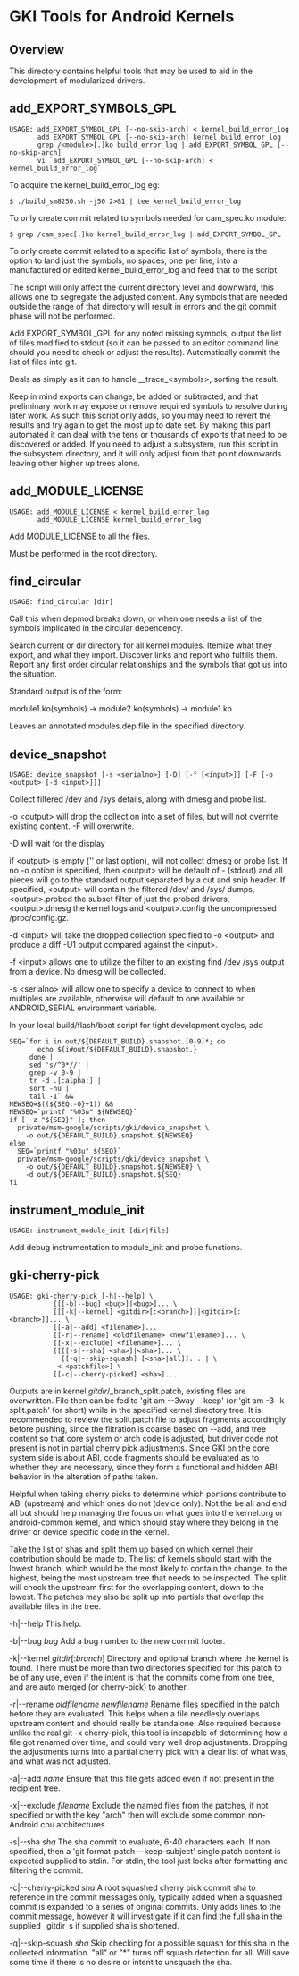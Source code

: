 GKI Tools for Android Kernels
=============================

Overview
--------

This directory contains helpful tools that may be used to aid in the
development of modularized drivers.

add_EXPORT_SYMBOLS_GPL
----------------------

    USAGE: add_EXPORT_SYMBOL_GPL [--no-skip-arch] < kernel_build_error_log
           add_EXPORT_SYMBOL_GPL [--no-skip-arch] kernel_build_error_log
           grep /<module>[.]ko build_error_log | add_EXPORT_SYMBOL_GPL [--no-skip-arch]
           vi `add_EXPORT_SYMBOL_GPL [--no-skip-arch] < kernel_build_error_log`

To acquire the kernel_build_error_log eg:

    $ ./build_sm8250.sh -j50 2>&1 | tee kernel_build_error_log

To only create commit related to symbols needed for cam_spec.ko module:

    $ grep /cam_spec[.]ko kernel_build_error_log | add_EXPORT_SYMBOL_GPL

To only create commit related to a specific list of symbols, there is
the option to land just the symbols, no spaces, one per line, into a
manufactured or edited kernel_build_error_log and feed that to the script.

The script will only affect the current directory level and downward,
this allows one to segregate the adjusted content.  Any symbols that
are needed outside the range of that directory will result in errors
and the git commit phase will not be performed.

Add EXPORT_SYMBOL_GPL for any noted missing symbols, output the list of files
modified to stdout (so it can be passed to an editor command line should you
need to check or adjust the results). Automatically commit the list of files
into git.

Deals as simply as it can to handle \_\_trace\_\<symbols>, sorting the result.

Keep in mind exports can change, be added or subtracted, and that preliminary
work may expose or remove required symbols to resolve during later work.  As
such this script only adds, so you may need to revert the results and try
again to get the most up to date set.  By making this part automated it can
deal with the tens or thousands of exports that need to be discovered or
added.  If you need to adjust a subsystem, run this script in the subsystem
directory, and it will only adjust from that point downwards leaving other
higher up trees alone.

add_MODULE_LICENSE
------------------

    USAGE: add_MODULE_LICENSE < kernel_build_error_log
           add_MODULE_LICENSE kernel_build_error_log

Add MODULE_LICENSE to all the files.

Must be performed in the root directory.

find_circular
-------------

    USAGE: find_circular [dir]

Call this when depmod breaks down, or when one needs a list of the symbols
implicated in the circular dependency.

Search current or dir directory for all kernel modules.  Itemize what they
export, and what they import.  Discover links and report who fulfills them.
Report any first order circular relationships and the symbols that got us
into the situation.

Standard output is of the form:

module1.ko(symbols) -> module2.ko(symbols) -> module1.ko

Leaves an annotated modules.dep file in the specified directory.

device_snapshot
---------------

    USAGE: device_snapshot [-s <serialno>] [-D] [-f [<input>]] [-F [-o <output> [-d <input>]]]

Collect filtered /dev and /sys details, along with dmesg and probe list.

-o \<output> will drop the collection into a set of files, but will not
overrite existing content.  -F will overwrite.

-D will wait for the display

if \<output> is empty ('' or last option), will not collect dmesg or probe
list.  If no -o option is specified, then \<output> will be default of -
(stdout) and all pieces will go to the standard output separated by a cut
and snip header.  If specified, \<output> will contain the filtered /dev/
and /sys/ dumps, \<output>.probed the subset filter of just the probed drivers,
\<output>.dmesg the kernel logs and \<output>.config the uncompressed
/proc/config.gz.

-d \<input> will take the dropped collection specified to -o \<output> and
produce a diff -U1 output compared against the \<input>.

-f \<input> allows one to utilize the filter to an existing find /dev /sys
output from a device.  No dmesg will be collected.

-s \<serialno> will allow one to specify a device to connect to when multiples
are available, otherwise will default to one available or ANDROID_SERIAL
environment variable.

In your local build/flash/boot script for tight development cycles, add

    SEQ=`for i in out/${DEFAULT_BUILD}.snapshot.[0-9]*; do
           echo ${i#out/${DEFAULT_BUILD}.snapshot.}
         done |
         sed 's/^0*//' |
         grep -v 0-9 |
         tr -d .[:alpha:] |
         sort -nu |
         tail -1` &&
    NEWSEQ=$((${SEQ:-0}+1)) &&
    NEWSEQ=`printf "%03u" ${NEWSEQ}`
    if [ -z "${SEQ}" ]; then
      private/msm-google/scripts/gki/device_snapshot \
        -o out/${DEFAULT_BUILD}.snapshot.${NEWSEQ}
    else
      SEQ=`printf "%03u" ${SEQ}`
      private/msm-google/scripts/gki/device_snapshot \
        -o out/${DEFAULT_BUILD}.snapshot.${NEWSEQ} \
        -d out/${DEFAULT_BUILD}.snapshot.${SEQ}
    fi

instrument_module_init
----------------------
    USAGE: instrument_module_init [dir|file]

Add debug instrumentation to module_init and probe functions.

gki-cherry-pick
---------------
    USAGE: gki-cherry-pick [-h|--help] \
               [[[-b|--bug] <bug>]|<bug>]... \
               [[[-k|--kernel] <gitdir>[:<branch>]]|<gitdir>[:<branch>]]... \
               [[-a|--add] <filename>]...
               [[-r|--rename] <oldfilename> <newfilename>]... \
               [[-x|--exclude] <filename>]... \
               [[[[-s|--sha] <sha>]|<sha>]... \
                 [[-q|--skip-squash] [<sha>|all]]... | \
                < <patchfile>] \
               [[-c|--cherry-picked] <sha>]...

Outputs are in kernel _gitdir_/_branch_split.patch, existing files are
overwritten.  File then can be fed to 'git am --3way --keep'
(or 'git am -3 -k split.patch' for short) while in the specified
kernel directory tree.  It is recommended to review the split.patch file
to adjust fragments accordingly before pushing, since the filtration is
coarse based on --add, and tree content so that core system or arch code
is adjusted, but driver code not present is not in partial cherry pick
adjustments.  Since GKI on the core system side is about ABI, code
fragments should be evaluated as to whether they are necessary, since
they form a functional and hidden ABI behavior in the alteration of paths
taken.

Helpful when taking cherry picks to determine which portions contribute
to ABI (upstream) and which ones do not (device only).  Not the be all
and end all but should help managing the focus on what goes into the
kernel.org or android-common kernel, and which should stay where they
belong in the driver or device specific code in the kernel.

Take the list of shas and split them up based on which kernel their
contribution should be made to.  The list of kernels should start
with the lowest branch, which would be the most likely to contain
the change, to the highest, being the most upstream tree that needs
to be inspected.  The split will check the upstream first for the
overlapping content, down to the lowest.  The patches may also be
split up into partials that overlap the available files in the tree.

-h|--help
    This help.

-b|--bug _bug_
    Add a bug number to the new commit footer.

-k|--kernel _gitdir_[:_branch_]
    Directory and optional branch where the kernel is found.  There must be
    more than two directories specified for this patch to be of any use, even
    if the intent is that the commits come from one tree, and are auto merged
    (or cherry-pick) to another.

-r|--rename _oldfilename_ _newfilename_
    Rename files specified in the patch before they are evaluated.  This helps
    when a file needlesly overlaps upstream content and should really be
    standalone.  Also required because unlike the real git -x cherry-pick, this
    tool is incapable of determining how a file got renamed over time, and
    could very well drop adjustments.  Dropping the adjustments turns into a
    partial cherry pick with a clear list of what was, and what was not
    adjusted.

-a|--add _name_
    Ensure that this file gets added even if not present in the recipient
    tree.

-x|--exclude _filename_
    Exclude the named files from the patches, if not specified or with the key
    "arch" then will exclude some common non-Android cpu architectures.

-s|--sha _sha_
    The sha commit to evaluate, 6-40 characters each. If non specified, then a
    'git format-patch --keep-subject' single patch content is expected
    supplied to stdin.  For stdin, the tool just looks after formatting
    and filtering the commit.

-c|--cherry-picked _sha_
    A root squashed cherry pick commit sha to reference in the commit
    messages only, typically added when a squashed commit is expanded to a
    series of original commits.  Only adds lines to the commit message,
    however it will investigate if it can find the full sha in the supplied
    _gitdir_s if supplied sha is shortened.

-q|--skip-squash _sha_
    Skip checking for a possible squash for this sha in the collected
    information.  "all" or "\*" turns off squash detection for all.
    Will save some time if there is no desire or intent to unsquash the sha.
